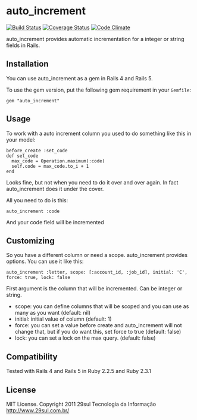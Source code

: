 # auto_increment

[![Build Status](https://travis-ci.org/felipediesel/auto_increment.svg?branch=master)](https://travis-ci.org/felipediesel/auto_increment)
[![Coverage Status](https://coveralls.io/repos/felipediesel/auto_increment/badge.svg?branch=master)](https://coveralls.io/r/felipediesel/auto_increment?branch=master)
[![Code Climate](https://codeclimate.com/github/felipediesel/auto_increment/badges/gpa.svg)](https://codeclimate.com/github/felipediesel/auto_increment)

auto_increment provides automatic incrementation for a integer or string fields in Rails.

## Installation

You can use auto_increment as a gem in Rails 4 and Rails 5.

To use the gem version, put the following gem requirement in your `Gemfile`:

    gem "auto_increment"


## Usage

To work with a auto increment column you used to do something like this in your model:

    before_create :set_code
    def set_code
      max_code = Operation.maximum(:code)
      self.code = max_code.to_i + 1
    end

Looks fine, but not when you need to do it over and over again. In fact auto_increment does it under the cover.

All you need to do is this:

    auto_increment :code

And your code field will be incremented


## Customizing

So you have a different column or need a scope. auto_increment provides options. You can use it like this:

    auto_increment :letter, scope: [:account_id, :job_id], initial: 'C', force: true, lock: false

First argument is the column that will be incremented. Can be integer or string.

* scope: you can define columns that will be scoped and you can use as many as you want (default: nil)
* initial: initial value of column (default: 1)
* force: you can set a value before create and auto_increment will not change that, but if you do want this, set force to true (default: false)
* lock: you can set a lock on the max query. (default: false)


## Compatibility

Tested with Rails 4 and Rails 5 in Ruby 2.2.5 and Ruby 2.3.1

## License

MIT License. Copyright 2011 29sul Tecnologia da Informação <http://www.29sul.com.br/>
